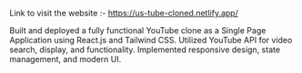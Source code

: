Link to visit the website :- https://us-tube-cloned.netlify.app/


Built and deployed a fully functional YouTube clone as a Single Page Application using React.js and Tailwind CSS. Utilized YouTube API for video search, display, and functionality. Implemented responsive design, state management, and modern UI.
